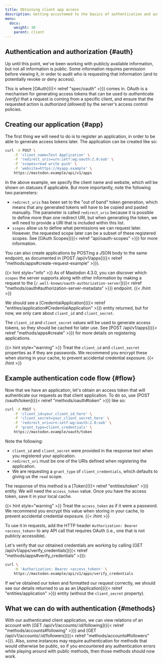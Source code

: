```yaml
---
title: Obtaining client app access
description: Getting accustomed to the basics of authentication and authorization.
menu:
  docs:
    weight: 30
    parent: client
---
```


## Authentication and authorization {#auth}

Up until this point, we've been working with publicly available information, but not all information is public. Some information requires permission before viewing it, in order to audit who is requesting that information (and to potentially revoke or deny access).

This is where [OAuth]({{< relref "spec/oauth" >}}) comes in. OAuth is a mechanism for generating access tokens that can be used to _authenticate (verify)_ that a request is coming from a specific client, and ensure that the requested action is _authorized (allowed)_ by the server's access control policies.

## Creating our application {#app}

The first thing we will need to do is to register an application, in order to be able to generate access tokens later. The application can be created like so:

```bash
curl -X POST \
	-F 'client_name=Test Application' \
	-F 'redirect_uris=urn:ietf:wg:oauth:2.0:oob' \
	-F 'scopes=read write push' \
	-F 'website=https://myapp.example' \
	https://mastodon.example/api/v1/apps
```

In the above example, we specify the client name and website, which will be shown on statuses if applicable. But more importantly, note the following two parameters:

- `redirect_uris` has been set to the "out of band" token generation, which means that any generated tokens will have to be copied and pasted manually. The parameter is called `redirect_uris` because it is possible to define more than one redirect URI, but when generating the token, we will need to provide a URI that is included within this list.
- `scopes` allow us to define what permissions we can request later. However, the requested scope later can be a subset of these registered scopes. See [OAuth Scopes]({{< relref "api/oauth-scopes" >}}) for more information.

You can also create applications by POSTing a JSON body to the same endpoint, as documented in [POST /api/v1/apps]({{< relref "methods/apps#create-request-example" >}}).

{{< hint style="info" >}}
As of Mastodon 4.3.0, you can discover which `scopes` the server supports along with other information by making a request to the [`/.well-known/oauth-authorization-server`]({{< relref "methods/oauth#authorization-server-metadata" >}}) endpoint.
{{< /hint >}}

We should see a [CredentialApplication]({{< relref "entities/application#CredentialApplication" >}}) entity returned, but for now, we only care about `client_id` and `client_secret`. 

The `client_id` and `client_secret` values will be used to generate access tokens, so they should be cached for later use. See [POST /api/v1/apps]({{< relref "methods/apps#create" >}}) for more details on registering applications.

{{< hint style="warning" >}}
Treat the `client_id` and `client_secret` properties as if they are passwords. We recommend you encrypt these when storing in your cache, to prevent accidental credential exposure.
{{< /hint >}}

## Example authentication code flow {#flow}

Now that we have an application, let's obtain an access token that will authenticate our requests as that client application. To do so, use [POST /oauth/token]({{< relref "methods/oauth#token" >}}) like so:

```bash
curl -X POST \
	-F 'client_id=your_client_id_here' \
	-F 'client_secret=your_client_secret_here' \
	-F 'redirect_uri=urn:ietf:wg:oauth:2.0:oob' \
	-F 'grant_type=client_credentials' \
	https://mastodon.example/oauth/token
```

Note the following:

- `client_id` and `client_secret` were provided in the response text when you registered your application.
- `redirect_uri` must be one of the URIs defined when registering the application.
- We are requesting a `grant_type` of `client_credentials`, which defaults to giving us the `read` scope.

The response of this method is a [Token]({{< relref "entities/token" >}}) entity. We will need the `access_token` value. Once you have the access token, save it in your local cache.

{{< hint style="warning" >}}
Treat the `access_token` as if it were a password. We recommend you encrypt this value when storing in your cache, to prevent accidental credential exposure.
{{< /hint >}}

To use it in requests, add the HTTP header `Authorization: Bearer <access_token>` to any API call that requires OAuth (i.e., one that is not publicly accessible).

Let's verify that our obtained credentials are working by calling [GET /api/v1/apps/verify_credentials]({{< relref "methods/apps#verify_credentials" >}}):

```bash
curl \
	-H 'Authorization: Bearer <access_token>' \
	https://mastodon.example/api/v1/apps/verify_credentials
```

If we've obtained our token and formatted our request correctly, we should see our details returned to us as an [Application]({{< relref "entities/application" >}}) entity (without the `client_secret` property).

## What we can do with authentication {#methods}

With our authenticated client application, we can view relations of an account with [GET /api/v1/accounts/:id/following]({{< relref "methods/accounts#following" >}}) and [GET /api/v1/accounts/:id/followers]({{< relref "methods/accounts#followers" >}}). Also, some instances may require authentication for methods that would otherwise be public, so if you encountered any authentication errors while playing around with public methods, then those methods should now work.
